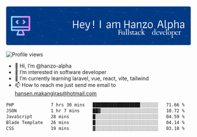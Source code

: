 ![Header](./github-header-image.png)

![Profile views](https://gpvc.arturio.dev/hanzo-alpha)

- 👋 Hi, I’m @hanzo-alpha
- 👀 I’m interested in software developer
- 🌱 I’m currently learning laravel, vue, react, vite, tailwind
- 📫 How to reach me just send me email to hansen.makangiras@hotmail.com 

<!---
hanzo-alpha/hanzo-alpha is a ✨ special ✨ repository because its `README.md` (this file) appears on your GitHub profile.
You can click the Preview link to take a look at your changes.
--->

<!--START_SECTION:waka-->

```text
PHP              7 hrs 30 mins   ██████████████████░░░░░░░   71.66 %
JSON             1 hr 7 mins     ██▓░░░░░░░░░░░░░░░░░░░░░░   10.72 %
JavaScript       28 mins         █░░░░░░░░░░░░░░░░░░░░░░░░   04.59 %
Blade Template   26 mins         █░░░░░░░░░░░░░░░░░░░░░░░░   04.14 %
CSS              19 mins         ▓░░░░░░░░░░░░░░░░░░░░░░░░   03.10 %
```

<!--END_SECTION:waka-->
